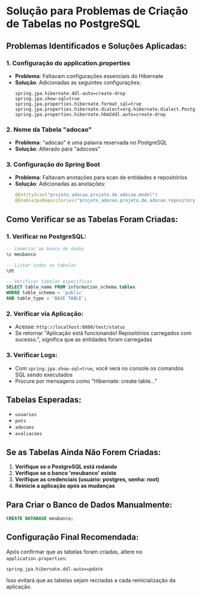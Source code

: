# Solução para Problemas de Criação de Tabelas no PostgreSQL

## Problemas Identificados e Soluções Aplicadas:

### 1. Configuração do application.properties
- **Problema**: Faltavam configurações essenciais do Hibernate
- **Solução**: Adicionadas as seguintes configurações:
  ```properties
  spring.jpa.hibernate.ddl-auto=create-drop
  spring.jpa.show-sql=true
  spring.jpa.properties.hibernate.format_sql=true
  spring.jpa.properties.hibernate.dialect=org.hibernate.dialect.PostgreSQLDialect
  spring.jpa.properties.hibernate.hbm2ddl.auto=create-drop
  ```

### 2. Nome da Tabela "adocao"
- **Problema**: "adocao" é uma palavra reservada no PostgreSQL
- **Solução**: Alterado para "adocoes"

### 3. Configuração do Spring Boot
- **Problema**: Faltavam anotações para scan de entidades e repositórios
- **Solução**: Adicionadas as anotações:
  ```java
  @EntityScan("projeto_adocao.projeto.de.adocao.model")
  @EnableJpaRepositories("projeto_adocao.projeto.de.adocao.repository")
  ```

## Como Verificar se as Tabelas Foram Criadas:

### 1. Verificar no PostgreSQL:
```sql
-- Conectar ao banco de dados
\c meubanco

-- Listar todas as tabelas
\dt

-- Verificar tabelas específicas
SELECT table_name FROM information_schema.tables 
WHERE table_schema = 'public' 
AND table_type = 'BASE TABLE';
```

### 2. Verificar via Aplicação:
- Acesse: `http://localhost:8080/test/status`
- Se retornar "Aplicação está funcionando! Repositórios carregados com sucesso.", significa que as entidades foram carregadas

### 3. Verificar Logs:
- Com `spring.jpa.show-sql=true`, você verá no console os comandos SQL sendo executados
- Procure por mensagens como "Hibernate: create table..."

## Tabelas Esperadas:
- `usuarios`
- `pets`
- `adocoes`
- `avaliacoes`

## Se as Tabelas Ainda Não Forem Criadas:

1. **Verifique se o PostgreSQL está rodando**
2. **Verifique se o banco 'meubanco' existe**
3. **Verifique as credenciais (usuário: postgres, senha: root)**
4. **Reinicie a aplicação após as mudanças**

## Para Criar o Banco de Dados Manualmente:
```sql
CREATE DATABASE meubanco;
```

## Configuração Final Recomendada:
Após confirmar que as tabelas foram criadas, altere no `application.properties`:
```properties
spring.jpa.hibernate.ddl-auto=update
```
Isso evitará que as tabelas sejam recriadas a cada reinicialização da aplicação. 